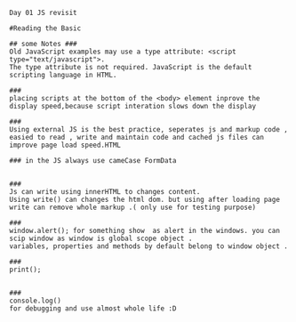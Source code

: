     Day 01 JS revisit
    
    #Reading the Basic

    ## some Notes ###
    Old JavaScript examples may use a type attribute: <script type="text/javascript">.
    The type attribute is not required. JavaScript is the default scripting language in HTML.

    ###
    placing scripts at the bottom of the <body> element inprove the display speed,because script interation slows down the display
    
    ### 
    Using external JS is the best practice, seperates js and markup code , easied to read , write and maintain code and cached js files can improve page load speed.HTML

    ### in the JS always use cameCase FormData


    ###
    Js can write using innerHTML to changes content. 
    Using write() can changes the html dom. but using after loading page write can remove whole markup .( only use for testing purpose)
    
    ###
    window.alert(); for something show  as alert in the windows. you can scip window as window is global scope object .
    variables, properties and methods by default belong to window object .

    ###
    print();
    

    ###
    console.log()
    for debugging and use almost whole life :D 


